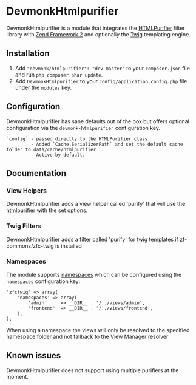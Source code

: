 # DevmonkHtmlpurifier

DevmonkHtmlpurifier is a module that integrates the [HTMLPurifier](http://htmlpurifier.org/) filter library with
[Zend Framework 2](http://framework.zend.com) and optionally the [Twig](http://twig.sensiolabs.org) templating engine.


## Installation

 1. Add `"devmonk/htmlpurifier": "dev-master"` to your `composer.json` file and run `php composer.phar update`.
 2. Add `DevmonkHtmlpurifier` to your `config/application.config.php` file under the `modules` key.


## Configuration

DevmonkHtmlpurifier has sane defaults out of the box but offers optional configuration via the `devmonk-htmlpurifier` configuration key.

    `config` - passed directly to the HTMLPurifier class.
             - Added `Cache.SerializerPath` and set the default cache folder to data/cache/htmlpurifier
               Active by default.


## Documentation

### View Helpers

DevmonkHtmlpurifier adds a view helper called 'purify' that will use the htmlpurifier with the set options.

### Twig Filters

DevmonkHtmlpurifier adds a filter called 'purify' for twig templates if zf-commons/zfc-twig is installed

### Namespaces

The module supports [namespaces](http://twig.sensiolabs.org/doc/api.html#built-in-loaders) which can be configured using the `namespaces` configuration key:

    'zfctwig' => array(
        'namespaces' => array(
            'admin'     => __DIR__ . '/../views/admin',
            'frontend'  => __DIR__ . '/../views/frontend',
        ),
    ),

When using a namespace the views will only be resolved to the specified namespace folder and not fallback to the View Manager resolver


## Known issues

DevmonkHtmlpurifier does not support using multiple purifiers at the moment.